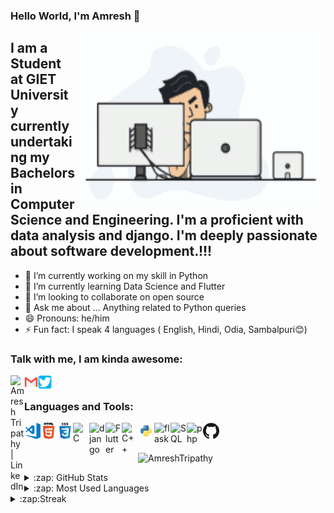 ### Hello World, I'm Amresh  👋

 <img align="right" alt="GIF" src="https://github.com/AmreshTripathy/AmreshTripathy/blob/main/tenor.gif" width="400" height="280" />

## I am a Student at GIET University currently undertaking my Bachelors in Computer Science and Engineering. I'm a proficient with data analysis and django. I'm deeply passionate about software development.!!!

- 🔭 I’m currently working on my skill in Python
- 🌱 I’m currently learning Data Science and Flutter
- 👯 I’m looking to collaborate on open source
- 💬 Ask me about ... Anything related to Python queries
- 😄 Pronouns: he/him
- ⚡ Fun fact: I speak 4 languages ( English, Hindi, Odia, Sambalpuri😊)


### Talk with me, I am kinda awesome:
[<img align="left" alt="Amresh Tripathy | LinkedIn" width="22px" src="https://cdn.jsdelivr.net/npm/simple-icons@v3/icons/linkedin.svg" />](https://www.linkedin.com/in/amresh-tripathy-711b14193/)
<a href="mailto:amreshtripathy184@gmail.com"><img align="left" alt="Amresh Tripathy | Mail Id" width="22px" src="https://github.com/AmreshTripathy/AmreshTripathy/blob/main/112-gmail_email_mail-512.png" /></a>
<a href="https://twitter.com/AmreshTripathy"><img align="left" alt="Amresh Tripathy | Twitter" width="22px" src="https://github.com/AmreshTripathy/AmreshTripathy/blob/main/Twitter5.png" /></a>

<br />

### Languages and Tools:

<img align="left" alt="Visual Studio Code" width="26px" src="https://raw.githubusercontent.com/github/explore/80688e429a7d4ef2fca1e82350fe8e3517d3494d/topics/visual-studio-code/visual-studio-code.png" />
<img align="left" alt="HTML5" width="26px" src="https://raw.githubusercontent.com/github/explore/80688e429a7d4ef2fca1e82350fe8e3517d3494d/topics/html/html.png" />
<img align="left" alt="CSS3" width="26px" src="https://raw.githubusercontent.com/github/explore/80688e429a7d4ef2fca1e82350fe8e3517d3494d/topics/css/css.png" />
<img align="left" alt="C" width="26px" src="https://cdn.svgporn.com/logos/c.svg" />
<img align="left" alt="django" width="26px" src="https://cdn.svgporn.com/logos/django.svg"/>
<img align="left" alt="Flutter" width="26px" src="https://cdn.svgporn.com/logos/flutter.svg" />
<img align="left" alt="C++" width="26px" src="https://cdn.svgporn.com/logos/c-plusplus.svg" />
<img align="left" alt="python" width="26px" src="https://raw.githubusercontent.com/github/explore/80688e429a7d4ef2fca1e82350fe8e3517d3494d/topics/python/python.png" />
<img align="left" alt="flask" width="26px" src="https://cdn.svgporn.com/logos/flask.svg" />
<img align="left" alt="SQL" width="26px" src="https://cdn.svgporn.com/logos/mysql.svg" />
<img align="left" alt="php" width="26px" src="https://cdn.svgporn.com/logos/php.svg" />
<img align="left" alt="GitHub" width="26px" src="https://raw.githubusercontent.com/github/explore/78df643247d429f6cc873026c0622819ad797942/topics/github/github.png" />

<br />
<br />

<p align="left"> <img src="https://komarev.com/ghpvc/?username=AmreshTripathy&label=Profile%20views&color=ab8809&style=flat" alt="AmreshTripathy" /> </p>

<details>
  <summary>:zap: GitHub Stats</summary>

  <img align="center" alt="Amresh's GitHub Stats" src="https://github-readme-stats.vercel.app/api?username=AmreshTripathy&show_icons=true&hide_border=true&theme=vision-friendly-dark" />
 </details>
 
 <details>
  <summary>:zap: Most Used Languages</summary>

  <img align="center" alt="Anna's GitHub Top Languages" src="https://github-readme-stats.vercel.app/api/top-langs/?username=AmreshTripathy&hide_border=true&theme=vision-friendly-dark" />

</details>

 <details>
 <summary>:zap:Streak</summary>

 <img align="center" src="https://github-readme-streak-stats.herokuapp.com/?user=AmreshTripathy&hide_border=true&theme=vision-friendly-dark" alt="AmreshTripathy" />

</details>
 
 







[linkedin]: https://www.linkedin.com/in/amresh-tripathy-711b14193/
